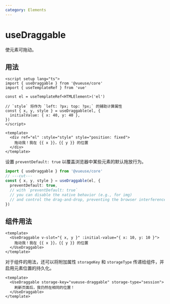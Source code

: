 ```yaml
---
category: Elements
---
```


# useDraggable

使元素可拖动。

## 用法

```vue
<script setup lang="ts">
import { useDraggable } from '@vueuse/core'
import { useTemplateRef } from 'vue'

const el = useTemplateRef<HTMLElement>('el')

// `style` 将作为 `left: ?px; top: ?px;` 的辅助计算属性
const { x, y, style } = useDraggable(el, {
  initialValue: { x: 40, y: 40 },
})
</script>

<template>
  <div ref="el" :style="style" style="position: fixed">
    拖动我！我在 {{ x }}，{{ y }} 的位置
  </div>
</template>
```

设置 `preventDefault: true` 以覆盖浏览器中某些元素的默认拖放行为。

```ts
import { useDraggable } from '@vueuse/core'
// ---cut---
const { x, y, style } = useDraggable(el, {
  preventDefault: true,
  // with `preventDefault: true`
  // you can disable the native behavior (e.g., for img)
  // and control the drag-and-drop, preventing the browser interference.
})
```

## 组件用法

```vue
<template>
  <UseDraggable v-slot="{ x, y }" :initial-value="{ x: 10, y: 10 }">
    拖动我！我在 {{ x }}，{{ y }} 的位置
  </UseDraggable>
</template>
```

对于组件的用法，还可以将附加属性 `storageKey` 和 `storageType` 传递给组件，并启用元素位置的持久化。

```vue
<template>
  <UseDraggable storage-key="vueuse-draggable" storage-type="session">
    刷新页面后，我仍然在相同的位置！
  </UseDraggable>
</template>
```
